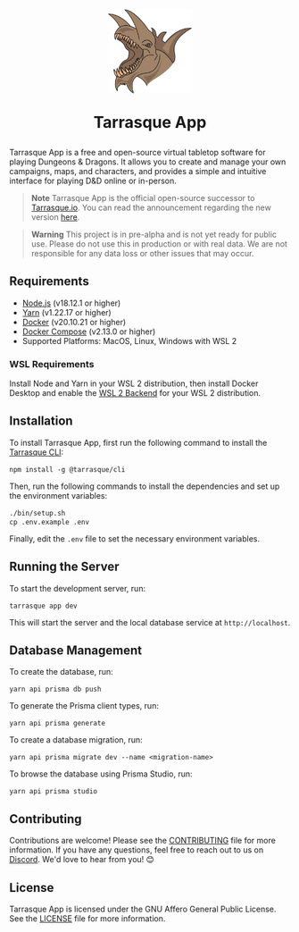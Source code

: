 <h1 align="center">
  <a href="https://tarrasque.app" target="_blank"><img src="apps/ui/public/images/logo.svg" width="150" /></a>
  <p>Tarrasque App</p>
</h1>

Tarrasque App is a free and open-source virtual tabletop software for playing Dungeons & Dragons. It allows you to create and manage your own campaigns, maps, and characters, and provides a simple and intuitive interface for playing D&D online or in-person.

> **Note**
> Tarrasque App is the official open-source successor to [Tarrasque.io](https://tarrasque.io). You can read the announcement regarding the new version [here](https://announcekit.app/tarrasque.io/changelog/tarrasque.io-is-going-open-source-3IZhu).

> **Warning**
> This project is in pre-alpha and is not yet ready for public use. Please do not use this in production or with real data. We are not responsible for any data loss or other issues that may occur.

## Requirements

- [Node.js](https://nodejs.org/en/) (v18.12.1 or higher)
- [Yarn](https://classic.yarnpkg.com/en/docs/install) (v1.22.17 or higher)
- [Docker](https://docs.docker.com/get-docker/) (v20.10.21 or higher)
- [Docker Compose](https://docs.docker.com/compose/) (v2.13.0 or higher)
- Supported Platforms: MacOS, Linux, Windows with WSL 2

### WSL Requirements

Install Node and Yarn in your WSL 2 distribution, then install Docker Desktop and enable the [WSL 2 Backend](https://docs.docker.com/desktop/windows/wsl/) for your WSL 2 distribution.

## Installation

To install Tarrasque App, first run the following command to install the [Tarrasque CLI](https://github.com/tarrasqueapp/cli):

    npm install -g @tarrasque/cli

Then, run the following commands to install the dependencies and set up the environment variables:

    ./bin/setup.sh
    cp .env.example .env

Finally, edit the `.env` file to set the necessary environment variables.

## Running the Server

To start the development server, run:

    tarrasque app dev

This will start the server and the local database service at `http://localhost`.

## Database Management

To create the database, run:

    yarn api prisma db push

To generate the Prisma client types, run:

    yarn api prisma generate

To create a database migration, run:

    yarn api prisma migrate dev --name <migration-name>

To browse the database using Prisma Studio, run:

    yarn api prisma studio

## Contributing

Contributions are welcome! Please see the [CONTRIBUTING](CONTRIBUTING.md) file for more information. If you have any questions, feel free to reach out to us on [Discord](https://tarrasque.app/discord). We'd love to hear from you! 😊

## License

Tarrasque App is licensed under the GNU Affero General Public License. See the [LICENSE](LICENSE) file for more information.

